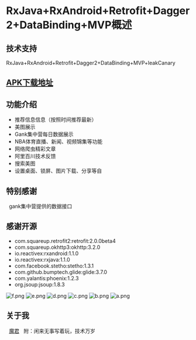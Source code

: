# RxJava+RxAndroid+Retrofit+Dagger2+DataBinding+MVP概述

## 技术支持
   RxJava+RxAndroid+Retrofit+Dagger2+DataBinding+MVP+leakCanary
 
## <a href="https://www.pgyer.com/LQT4">APK下载地址</a>
   
## 功能介绍

- 推荐信息信息（按照时间推荐最新）
- 美图展示
- Gank集中营每日数据展示
- NBA体育直播、新闻、视频锦集等功能
- 网络爬虫精彩文章
- 阿里百川技术反馈
- 搜索美图
- 设置桌面、锁屏、图片下载、分享等自
        

## 特别感谢
   gank集中营提供的数据接口
   
## 感谢开源
 
- com.squareup.retrofit2:retrofit:2.0.0beta4
- com.squareup.okhttp3:okhttp:3.2.0
- io.reactivex:rxandroid:1.1.0
- io.reactivex:rxjava:1.1.0
- com.facebook.stetho:stetho:1.3.1
- com.github.bumptech.glide:glide:3.7.0
- com.yalantis:phoenix:1.2.3
- org.jsoup:jsoup:1.8.3
   
   
![f.png](https://upload-images.jianshu.io/upload_images/3278692-ca42be04d0a5c963.png?imageMogr2/auto-orient/strip%7CimageView2/2/w/240)
![e.png](https://upload-images.jianshu.io/upload_images/3278692-1660964c14a042f7.png?imageMogr2/auto-orient/strip%7CimageView2/2/w/240)
![d.png](https://upload-images.jianshu.io/upload_images/3278692-9f57037ee62432d7.png?imageMogr2/auto-orient/strip%7CimageView2/2/w/240)
![c.png](https://upload-images.jianshu.io/upload_images/3278692-a66e8588c5d17717.png?imageMogr2/auto-orient/strip%7CimageView2/2/w/240)
![b.png](https://upload-images.jianshu.io/upload_images/3278692-e90a8c48a2a8a46a.png?imageMogr2/auto-orient/strip%7CimageView2/2/w/240)
![a.png](https://upload-images.jianshu.io/upload_images/3278692-80ba525f26163ee9.png?imageMogr2/auto-orient/strip%7CimageView2/2/w/240)
   
## 关于我
   <a href="http://www.jianshu.com/p/0bf43a368b11">魔君</a>
   附：闲来无事写着玩，技术万岁

